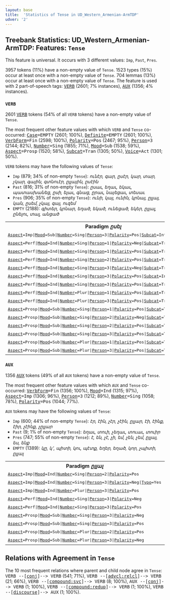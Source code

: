 ```yaml
---
layout: base
title:  'Statistics of Tense in UD_Western_Armenian-ArmTDP'
udver: '2'
---
```


## Treebank Statistics: UD_Western_Armenian-ArmTDP: Features: `Tense`

This feature is universal.
It occurs with 3 different values: `Imp`, `Past`, `Pres`.

3957 tokens (11%) have a non-empty value of `Tense`.
1523 types (15%) occur at least once with a non-empty value of `Tense`.
704 lemmas (13%) occur at least once with a non-empty value of `Tense`.
The feature is used with 2 part-of-speech tags: <tt><a href="hyw_armtdp-pos-VERB.html">VERB</a></tt> (2601; 7% instances), <tt><a href="hyw_armtdp-pos-AUX.html">AUX</a></tt> (1356; 4% instances).

### `VERB`

2601 <tt><a href="hyw_armtdp-pos-VERB.html">VERB</a></tt> tokens (54% of all `VERB` tokens) have a non-empty value of `Tense`.

The most frequent other feature values with which `VERB` and `Tense` co-occurred: <tt><a href="hyw_armtdp-feat-Case.html">Case</a></tt><tt>=EMPTY</tt> (2601; 100%), <tt><a href="hyw_armtdp-feat-Definite.html">Definite</a></tt><tt>=EMPTY</tt> (2601; 100%), <tt><a href="hyw_armtdp-feat-VerbForm.html">VerbForm</a></tt><tt>=Fin</tt> (2598; 100%), <tt><a href="hyw_armtdp-feat-Polarity.html">Polarity</a></tt><tt>=Pos</tt> (2467; 95%), <tt><a href="hyw_armtdp-feat-Person.html">Person</a></tt><tt>=3</tt> (2144; 82%), <tt><a href="hyw_armtdp-feat-Number.html">Number</a></tt><tt>=Sing</tt> (1855; 71%), <tt><a href="hyw_armtdp-feat-Mood.html">Mood</a></tt><tt>=Sub</tt> (1538; 59%), <tt><a href="hyw_armtdp-feat-Aspect.html">Aspect</a></tt><tt>=Prosp</tt> (1520; 58%), <tt><a href="hyw_armtdp-feat-Subcat.html">Subcat</a></tt><tt>=Tran</tt> (1305; 50%), <tt><a href="hyw_armtdp-feat-Voice.html">Voice</a></tt><tt>=Act</tt> (1301; 50%).

`VERB` tokens may have the following values of `Tense`:

* `Imp` (879; 34% of non-empty `Tense`): <em>ունէր, գար, ըսէր, կար, տար, չկար, գային, գտնուէր, ըլլային, ըսէին</em>
* `Past` (816; 31% of non-empty `Tense`): <em>ըսաւ, եղաւ, եկաւ, պատասխանեց, ըսի, ելաւ, գնաց, ըրաւ, նայեցաւ, տեսաւ</em>
* `Pres` (906; 35% of non-empty `Tense`): <em>ունի, կայ, ունին, կրնայ, ըլլայ, կան, ըսեմ, չկայ, գայ, ուզեմ</em>
* `EMPTY` (2188): <em>գիտեր, կրնար, եղած, եկած, ունեցած, եկեր, ըլլալ, ընելու, տալ, անցած</em>

<table>
  <tr><th>Paradigm <i>ըսել</i></th><th><tt>Pres</tt></th><th><tt>Past</tt></th><th><tt>Imp</tt></th></tr>
  <tr><td><tt><tt><a href="hyw_armtdp-feat-Aspect.html">Aspect</a></tt><tt>=Imp</tt>|<tt><a href="hyw_armtdp-feat-Mood.html">Mood</a></tt><tt>=Sub</tt>|<tt><a href="hyw_armtdp-feat-Number.html">Number</a></tt><tt>=Sing</tt>|<tt><a href="hyw_armtdp-feat-Person.html">Person</a></tt><tt>=3</tt>|<tt><a href="hyw_armtdp-feat-Polarity.html">Polarity</a></tt><tt>=Pos</tt>|<tt><a href="hyw_armtdp-feat-Subcat.html">Subcat</a></tt><tt>=Intr</tt>|<tt><a href="hyw_armtdp-feat-Voice.html">Voice</a></tt><tt>=Pass</tt></tt></td><td><em>ըսուի</em></td><td></td><td></td></tr>
  <tr><td><tt><tt><a href="hyw_armtdp-feat-Aspect.html">Aspect</a></tt><tt>=Perf</tt>|<tt><a href="hyw_armtdp-feat-Mood.html">Mood</a></tt><tt>=Ind</tt>|<tt><a href="hyw_armtdp-feat-Number.html">Number</a></tt><tt>=Sing</tt>|<tt><a href="hyw_armtdp-feat-Person.html">Person</a></tt><tt>=1</tt>|<tt><a href="hyw_armtdp-feat-Polarity.html">Polarity</a></tt><tt>=Neg</tt>|<tt><a href="hyw_armtdp-feat-Subcat.html">Subcat</a></tt><tt>=Tran</tt>|<tt><a href="hyw_armtdp-feat-Voice.html">Voice</a></tt><tt>=Act</tt></tt></td><td></td><td><em>չըսի</em></td><td></td></tr>
  <tr><td><tt><tt><a href="hyw_armtdp-feat-Aspect.html">Aspect</a></tt><tt>=Perf</tt>|<tt><a href="hyw_armtdp-feat-Mood.html">Mood</a></tt><tt>=Ind</tt>|<tt><a href="hyw_armtdp-feat-Number.html">Number</a></tt><tt>=Sing</tt>|<tt><a href="hyw_armtdp-feat-Person.html">Person</a></tt><tt>=1</tt>|<tt><a href="hyw_armtdp-feat-Polarity.html">Polarity</a></tt><tt>=Pos</tt>|<tt><a href="hyw_armtdp-feat-Subcat.html">Subcat</a></tt><tt>=Tran</tt>|<tt><a href="hyw_armtdp-feat-Voice.html">Voice</a></tt><tt>=Act</tt></tt></td><td></td><td><em>ըսի</em></td><td></td></tr>
  <tr><td><tt><tt><a href="hyw_armtdp-feat-Aspect.html">Aspect</a></tt><tt>=Perf</tt>|<tt><a href="hyw_armtdp-feat-Mood.html">Mood</a></tt><tt>=Ind</tt>|<tt><a href="hyw_armtdp-feat-Number.html">Number</a></tt><tt>=Sing</tt>|<tt><a href="hyw_armtdp-feat-Person.html">Person</a></tt><tt>=2</tt>|<tt><a href="hyw_armtdp-feat-Polarity.html">Polarity</a></tt><tt>=Pos</tt>|<tt><a href="hyw_armtdp-feat-Subcat.html">Subcat</a></tt><tt>=Tran</tt>|<tt><a href="hyw_armtdp-feat-Voice.html">Voice</a></tt><tt>=Act</tt></tt></td><td></td><td><em>ըսիր</em></td><td></td></tr>
  <tr><td><tt><tt><a href="hyw_armtdp-feat-Aspect.html">Aspect</a></tt><tt>=Perf</tt>|<tt><a href="hyw_armtdp-feat-Mood.html">Mood</a></tt><tt>=Ind</tt>|<tt><a href="hyw_armtdp-feat-Number.html">Number</a></tt><tt>=Sing</tt>|<tt><a href="hyw_armtdp-feat-Person.html">Person</a></tt><tt>=3</tt>|<tt><a href="hyw_armtdp-feat-Polarity.html">Polarity</a></tt><tt>=Neg</tt>|<tt><a href="hyw_armtdp-feat-Subcat.html">Subcat</a></tt><tt>=Tran</tt>|<tt><a href="hyw_armtdp-feat-Voice.html">Voice</a></tt><tt>=Act</tt></tt></td><td></td><td><em>չըսաւ</em></td><td></td></tr>
  <tr><td><tt><tt><a href="hyw_armtdp-feat-Aspect.html">Aspect</a></tt><tt>=Perf</tt>|<tt><a href="hyw_armtdp-feat-Mood.html">Mood</a></tt><tt>=Ind</tt>|<tt><a href="hyw_armtdp-feat-Number.html">Number</a></tt><tt>=Sing</tt>|<tt><a href="hyw_armtdp-feat-Person.html">Person</a></tt><tt>=3</tt>|<tt><a href="hyw_armtdp-feat-Polarity.html">Polarity</a></tt><tt>=Pos</tt>|<tt><a href="hyw_armtdp-feat-Subcat.html">Subcat</a></tt><tt>=Intr</tt>|<tt><a href="hyw_armtdp-feat-Voice.html">Voice</a></tt><tt>=Pass</tt></tt></td><td></td><td><em>ըսուեցաւ</em></td><td></td></tr>
  <tr><td><tt><tt><a href="hyw_armtdp-feat-Aspect.html">Aspect</a></tt><tt>=Perf</tt>|<tt><a href="hyw_armtdp-feat-Mood.html">Mood</a></tt><tt>=Ind</tt>|<tt><a href="hyw_armtdp-feat-Number.html">Number</a></tt><tt>=Sing</tt>|<tt><a href="hyw_armtdp-feat-Person.html">Person</a></tt><tt>=3</tt>|<tt><a href="hyw_armtdp-feat-Polarity.html">Polarity</a></tt><tt>=Pos</tt>|<tt><a href="hyw_armtdp-feat-Subcat.html">Subcat</a></tt><tt>=Tran</tt>|<tt><a href="hyw_armtdp-feat-Voice.html">Voice</a></tt><tt>=Act</tt></tt></td><td></td><td><em>ըսաւ</em></td><td></td></tr>
  <tr><td><tt><tt><a href="hyw_armtdp-feat-Aspect.html">Aspect</a></tt><tt>=Perf</tt>|<tt><a href="hyw_armtdp-feat-Mood.html">Mood</a></tt><tt>=Ind</tt>|<tt><a href="hyw_armtdp-feat-Number.html">Number</a></tt><tt>=Plur</tt>|<tt><a href="hyw_armtdp-feat-Person.html">Person</a></tt><tt>=1</tt>|<tt><a href="hyw_armtdp-feat-Polarity.html">Polarity</a></tt><tt>=Pos</tt>|<tt><a href="hyw_armtdp-feat-Subcat.html">Subcat</a></tt><tt>=Tran</tt>|<tt><a href="hyw_armtdp-feat-Voice.html">Voice</a></tt><tt>=Act</tt></tt></td><td></td><td><em>ըսինք</em></td><td></td></tr>
  <tr><td><tt><tt><a href="hyw_armtdp-feat-Aspect.html">Aspect</a></tt><tt>=Perf</tt>|<tt><a href="hyw_armtdp-feat-Mood.html">Mood</a></tt><tt>=Ind</tt>|<tt><a href="hyw_armtdp-feat-Number.html">Number</a></tt><tt>=Plur</tt>|<tt><a href="hyw_armtdp-feat-Person.html">Person</a></tt><tt>=3</tt>|<tt><a href="hyw_armtdp-feat-Polarity.html">Polarity</a></tt><tt>=Pos</tt>|<tt><a href="hyw_armtdp-feat-Subcat.html">Subcat</a></tt><tt>=Tran</tt>|<tt><a href="hyw_armtdp-feat-Voice.html">Voice</a></tt><tt>=Act</tt></tt></td><td></td><td><em>ըսին</em></td><td></td></tr>
  <tr><td><tt><tt><a href="hyw_armtdp-feat-Aspect.html">Aspect</a></tt><tt>=Prosp</tt>|<tt><a href="hyw_armtdp-feat-Mood.html">Mood</a></tt><tt>=Sub</tt>|<tt><a href="hyw_armtdp-feat-Number.html">Number</a></tt><tt>=Sing</tt>|<tt><a href="hyw_armtdp-feat-Person.html">Person</a></tt><tt>=1</tt>|<tt><a href="hyw_armtdp-feat-Polarity.html">Polarity</a></tt><tt>=Pos</tt>|<tt><a href="hyw_armtdp-feat-Subcat.html">Subcat</a></tt><tt>=Tran</tt>|<tt><a href="hyw_armtdp-feat-Voice.html">Voice</a></tt><tt>=Act</tt></tt></td><td><em>ըսեմ</em></td><td></td><td></td></tr>
  <tr><td><tt><tt><a href="hyw_armtdp-feat-Aspect.html">Aspect</a></tt><tt>=Prosp</tt>|<tt><a href="hyw_armtdp-feat-Mood.html">Mood</a></tt><tt>=Sub</tt>|<tt><a href="hyw_armtdp-feat-Number.html">Number</a></tt><tt>=Sing</tt>|<tt><a href="hyw_armtdp-feat-Person.html">Person</a></tt><tt>=2</tt>|<tt><a href="hyw_armtdp-feat-Polarity.html">Polarity</a></tt><tt>=Neg</tt>|<tt><a href="hyw_armtdp-feat-Subcat.html">Subcat</a></tt><tt>=Tran</tt>|<tt><a href="hyw_armtdp-feat-Voice.html">Voice</a></tt><tt>=Act</tt></tt></td><td><em>չըսես</em></td><td></td><td><em>չըսէիր</em></td></tr>
  <tr><td><tt><tt><a href="hyw_armtdp-feat-Aspect.html">Aspect</a></tt><tt>=Prosp</tt>|<tt><a href="hyw_armtdp-feat-Mood.html">Mood</a></tt><tt>=Sub</tt>|<tt><a href="hyw_armtdp-feat-Number.html">Number</a></tt><tt>=Sing</tt>|<tt><a href="hyw_armtdp-feat-Person.html">Person</a></tt><tt>=2</tt>|<tt><a href="hyw_armtdp-feat-Polarity.html">Polarity</a></tt><tt>=Pos</tt>|<tt><a href="hyw_armtdp-feat-Subcat.html">Subcat</a></tt><tt>=Tran</tt>|<tt><a href="hyw_armtdp-feat-Voice.html">Voice</a></tt><tt>=Act</tt></tt></td><td><em>ըսես</em></td><td></td><td></td></tr>
  <tr><td><tt><tt><a href="hyw_armtdp-feat-Aspect.html">Aspect</a></tt><tt>=Prosp</tt>|<tt><a href="hyw_armtdp-feat-Mood.html">Mood</a></tt><tt>=Sub</tt>|<tt><a href="hyw_armtdp-feat-Number.html">Number</a></tt><tt>=Sing</tt>|<tt><a href="hyw_armtdp-feat-Person.html">Person</a></tt><tt>=3</tt>|<tt><a href="hyw_armtdp-feat-Polarity.html">Polarity</a></tt><tt>=Pos</tt>|<tt><a href="hyw_armtdp-feat-Subcat.html">Subcat</a></tt><tt>=Tran</tt>|<tt><a href="hyw_armtdp-feat-Voice.html">Voice</a></tt><tt>=Act</tt></tt></td><td><em>ըսէ</em></td><td></td><td><em>ըսէր</em></td></tr>
  <tr><td><tt><tt><a href="hyw_armtdp-feat-Aspect.html">Aspect</a></tt><tt>=Prosp</tt>|<tt><a href="hyw_armtdp-feat-Mood.html">Mood</a></tt><tt>=Sub</tt>|<tt><a href="hyw_armtdp-feat-Number.html">Number</a></tt><tt>=Plur</tt>|<tt><a href="hyw_armtdp-feat-Person.html">Person</a></tt><tt>=1</tt>|<tt><a href="hyw_armtdp-feat-Polarity.html">Polarity</a></tt><tt>=Pos</tt>|<tt><a href="hyw_armtdp-feat-Subcat.html">Subcat</a></tt><tt>=Tran</tt>|<tt><a href="hyw_armtdp-feat-Voice.html">Voice</a></tt><tt>=Act</tt></tt></td><td><em>ըսենք</em></td><td></td><td><em>ըսէինք</em></td></tr>
  <tr><td><tt><tt><a href="hyw_armtdp-feat-Aspect.html">Aspect</a></tt><tt>=Prosp</tt>|<tt><a href="hyw_armtdp-feat-Mood.html">Mood</a></tt><tt>=Sub</tt>|<tt><a href="hyw_armtdp-feat-Number.html">Number</a></tt><tt>=Plur</tt>|<tt><a href="hyw_armtdp-feat-Person.html">Person</a></tt><tt>=3</tt>|<tt><a href="hyw_armtdp-feat-Polarity.html">Polarity</a></tt><tt>=Pos</tt>|<tt><a href="hyw_armtdp-feat-Subcat.html">Subcat</a></tt><tt>=Tran</tt>|<tt><a href="hyw_armtdp-feat-Voice.html">Voice</a></tt><tt>=Act</tt></tt></td><td><em>ըսեն</em></td><td></td><td><em>ըսէին</em></td></tr>
</table>

### `AUX`

1356 <tt><a href="hyw_armtdp-pos-AUX.html">AUX</a></tt> tokens (49% of all `AUX` tokens) have a non-empty value of `Tense`.

The most frequent other feature values with which `AUX` and `Tense` co-occurred: <tt><a href="hyw_armtdp-feat-VerbForm.html">VerbForm</a></tt><tt>=Fin</tt> (1356; 100%), <tt><a href="hyw_armtdp-feat-Mood.html">Mood</a></tt><tt>=Ind</tt> (1315; 97%), <tt><a href="hyw_armtdp-feat-Aspect.html">Aspect</a></tt><tt>=Imp</tt> (1306; 96%), <tt><a href="hyw_armtdp-feat-Person.html">Person</a></tt><tt>=3</tt> (1212; 89%), <tt><a href="hyw_armtdp-feat-Number.html">Number</a></tt><tt>=Sing</tt> (1058; 78%), <tt><a href="hyw_armtdp-feat-Polarity.html">Polarity</a></tt><tt>=Pos</tt> (1044; 77%).

`AUX` tokens may have the following values of `Tense`:

* `Imp` (600; 44% of non-empty `Tense`): <em>էր, էին, չէր, չէին, ըլլար, էի, էինք, էիր, չէինք, չըլլար</em>
* `Past` (9; 1% of non-empty `Tense`): <em>եղաւ, տուի, չեղաւ, տուաւ, տուիր</em>
* `Pres` (747; 55% of non-empty `Tense`): <em>է, են, չէ, չի, եմ, չեն, չեմ, ըլլայ, ես, ենք</em>
* `EMPTY` (1389): <em>կը, կ՚, պիտի, կու, պէտք, եղեր, եղած, կոր, չպիտի, ըլլալ</em>

<table>
  <tr><th>Paradigm <i>ըլլալ</i></th><th><tt>Pres</tt></th><th><tt>Past</tt></th><th><tt>Imp</tt></th></tr>
  <tr><td><tt><tt><a href="hyw_armtdp-feat-Aspect.html">Aspect</a></tt><tt>=Imp</tt>|<tt><a href="hyw_armtdp-feat-Mood.html">Mood</a></tt><tt>=Ind</tt>|<tt><a href="hyw_armtdp-feat-Number.html">Number</a></tt><tt>=Sing</tt>|<tt><a href="hyw_armtdp-feat-Person.html">Person</a></tt><tt>=2</tt>|<tt><a href="hyw_armtdp-feat-Polarity.html">Polarity</a></tt><tt>=Pos</tt></tt></td><td><em>ըլլաս</em></td><td></td><td></td></tr>
  <tr><td><tt><tt><a href="hyw_armtdp-feat-Aspect.html">Aspect</a></tt><tt>=Imp</tt>|<tt><a href="hyw_armtdp-feat-Mood.html">Mood</a></tt><tt>=Ind</tt>|<tt><a href="hyw_armtdp-feat-Number.html">Number</a></tt><tt>=Sing</tt>|<tt><a href="hyw_armtdp-feat-Person.html">Person</a></tt><tt>=3</tt>|<tt><a href="hyw_armtdp-feat-Polarity.html">Polarity</a></tt><tt>=Neg</tt>|<tt><a href="hyw_armtdp-feat-Typo.html">Typo</a></tt><tt>=Yes</tt></tt></td><td><em>չըլլայ</em></td><td></td><td></td></tr>
  <tr><td><tt><tt><a href="hyw_armtdp-feat-Aspect.html">Aspect</a></tt><tt>=Imp</tt>|<tt><a href="hyw_armtdp-feat-Mood.html">Mood</a></tt><tt>=Ind</tt>|<tt><a href="hyw_armtdp-feat-Number.html">Number</a></tt><tt>=Plur</tt>|<tt><a href="hyw_armtdp-feat-Person.html">Person</a></tt><tt>=3</tt>|<tt><a href="hyw_armtdp-feat-Polarity.html">Polarity</a></tt><tt>=Pos</tt></tt></td><td><em>ըլլան</em></td><td></td><td></td></tr>
  <tr><td><tt><tt><a href="hyw_armtdp-feat-Aspect.html">Aspect</a></tt><tt>=Perf</tt>|<tt><a href="hyw_armtdp-feat-Mood.html">Mood</a></tt><tt>=Ind</tt>|<tt><a href="hyw_armtdp-feat-Number.html">Number</a></tt><tt>=Sing</tt>|<tt><a href="hyw_armtdp-feat-Person.html">Person</a></tt><tt>=3</tt>|<tt><a href="hyw_armtdp-feat-Polarity.html">Polarity</a></tt><tt>=Neg</tt></tt></td><td></td><td><em>չեղաւ</em></td><td></td></tr>
  <tr><td><tt><tt><a href="hyw_armtdp-feat-Aspect.html">Aspect</a></tt><tt>=Perf</tt>|<tt><a href="hyw_armtdp-feat-Mood.html">Mood</a></tt><tt>=Ind</tt>|<tt><a href="hyw_armtdp-feat-Number.html">Number</a></tt><tt>=Sing</tt>|<tt><a href="hyw_armtdp-feat-Person.html">Person</a></tt><tt>=3</tt>|<tt><a href="hyw_armtdp-feat-Polarity.html">Polarity</a></tt><tt>=Pos</tt></tt></td><td></td><td><em>եղաւ</em></td><td></td></tr>
  <tr><td><tt><tt><a href="hyw_armtdp-feat-Aspect.html">Aspect</a></tt><tt>=Prosp</tt>|<tt><a href="hyw_armtdp-feat-Mood.html">Mood</a></tt><tt>=Sub</tt>|<tt><a href="hyw_armtdp-feat-Number.html">Number</a></tt><tt>=Sing</tt>|<tt><a href="hyw_armtdp-feat-Person.html">Person</a></tt><tt>=3</tt>|<tt><a href="hyw_armtdp-feat-Polarity.html">Polarity</a></tt><tt>=Neg</tt></tt></td><td></td><td></td><td><em>չըլլար</em></td></tr>
  <tr><td><tt><tt><a href="hyw_armtdp-feat-Aspect.html">Aspect</a></tt><tt>=Prosp</tt>|<tt><a href="hyw_armtdp-feat-Mood.html">Mood</a></tt><tt>=Sub</tt>|<tt><a href="hyw_armtdp-feat-Number.html">Number</a></tt><tt>=Sing</tt>|<tt><a href="hyw_armtdp-feat-Person.html">Person</a></tt><tt>=3</tt>|<tt><a href="hyw_armtdp-feat-Polarity.html">Polarity</a></tt><tt>=Pos</tt></tt></td><td><em>ըլլայ</em></td><td></td><td><em>ըլլար</em></td></tr>
  <tr><td><tt><tt><a href="hyw_armtdp-feat-Aspect.html">Aspect</a></tt><tt>=Prosp</tt>|<tt><a href="hyw_armtdp-feat-Mood.html">Mood</a></tt><tt>=Sub</tt>|<tt><a href="hyw_armtdp-feat-Number.html">Number</a></tt><tt>=Plur</tt>|<tt><a href="hyw_armtdp-feat-Person.html">Person</a></tt><tt>=2</tt>|<tt><a href="hyw_armtdp-feat-Polarity.html">Polarity</a></tt><tt>=Pos</tt></tt></td><td><em>ըլլաք</em></td><td></td><td></td></tr>
  <tr><td><tt><tt><a href="hyw_armtdp-feat-Aspect.html">Aspect</a></tt><tt>=Prosp</tt>|<tt><a href="hyw_armtdp-feat-Mood.html">Mood</a></tt><tt>=Sub</tt>|<tt><a href="hyw_armtdp-feat-Number.html">Number</a></tt><tt>=Plur</tt>|<tt><a href="hyw_armtdp-feat-Person.html">Person</a></tt><tt>=3</tt>|<tt><a href="hyw_armtdp-feat-Polarity.html">Polarity</a></tt><tt>=Neg</tt></tt></td><td></td><td></td><td><em>ըլլային</em></td></tr>
</table>

## Relations with Agreement in `Tense`

The 10 most frequent relations where parent and child node agree in `Tense`:
<tt>VERB --[<tt><a href="hyw_armtdp-dep-conj.html">conj</a></tt>]--> VERB</tt> (541; 71%),
<tt>VERB --[<tt><a href="hyw_armtdp-dep-advcl-relcl.html">advcl:relcl</a></tt>]--> VERB</tt> (21; 66%),
<tt>VERB --[<tt><a href="hyw_armtdp-dep-compound-svc.html">compound:svc</a></tt>]--> VERB</tt> (8; 100%),
<tt>AUX --[<tt><a href="hyw_armtdp-dep-conj.html">conj</a></tt>]--> VERB</tt> (1; 100%),
<tt>VERB --[<tt><a href="hyw_armtdp-dep-compound-redup.html">compound:redup</a></tt>]--> VERB</tt> (1; 100%),
<tt>VERB --[<tt><a href="hyw_armtdp-dep-discourse.html">discourse</a></tt>]--> AUX</tt> (1; 100%).

